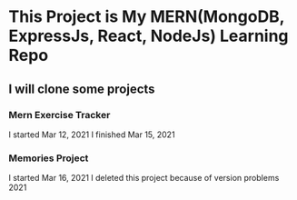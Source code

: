 # This Project is My MERN(MongoDB, ExpressJs, React, NodeJs) Learning Repo

## I will clone some projects

### Mern Exercise Tracker 
I started   Mar 12, 2021
I finished  Mar 15, 2021

### Memories Project 
I started   Mar 16, 2021
I deleted this project because of version problems 2021


